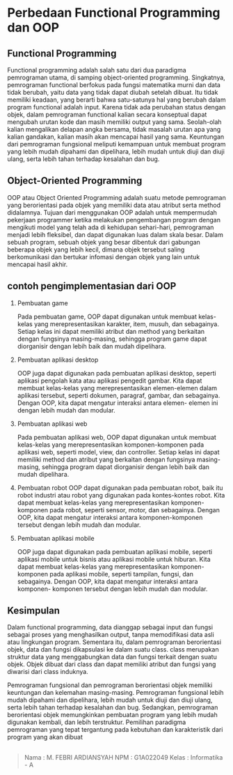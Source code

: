 # Perbedaan Functional Programming dan OOP
## Functional Programming
Functional programming adalah salah satu dari dua paradigma pemrograman utama, di samping object-oriented programming. Singkatnya, pemrograman functional berfokus pada fungsi matematika murni dan data tidak berubah, yaitu data yang tidak dapat diubah setelah dibuat. Itu tidak memiliki keadaan, yang berarti bahwa satu-satunya hal yang berubah dalam program functional adalah input. Karena tidak ada perubahan status dengan objek, dalam pemrograman functional kalian secara konseptual dapat mengubah urutan kode dan masih memiliki output yang sama. Seolah-olah kalian mengalikan delapan angka bersama, tidak masalah urutan apa yang kalian gandakan, kalian masih akan mencapai hasil yang sama. Keuntungan dari pemrograman fungsional meliputi kemampuan untuk membuat program yang lebih mudah dipahami dan dipelihara, lebih mudah untuk diuji dan diuji ulang, serta lebih tahan terhadap kesalahan dan bug.

## Object-Oriented Programming
OOP atau Object Oriented Programming adalah suatu metode pemrograman yang berorientasi pada objek yang memiliki data atau atribut serta method didalamnya. Tujuan dari menggunakan OOP adalah untuk mempermudah pekerjaan programmer ketika melakukan pengembangan program dengan mengikuti model yang telah ada di kehidupan sehari-hari, pemrograman menjadi lebih fleksibel, dan dapat digunakan luas dalam skala besar. Dalam sebuah program, sebuah objek yang besar dibentuk dari gabungan beberapa objek yang lebih kecil, dimana objek tersebut saling berkomunikasi dan bertukar infomasi dengan objek yang lain untuk mencapai hasil akhir.

## contoh pengimplementasian dari OOP
1. Pembuatan game

    Pada pembuatan game, OOP dapat digunakan untuk membuat kelas-kelas yang merepresentasikan karakter, item, musuh, dan sebagainya. Setiap kelas ini dapat memiliki       atribut dan method yang berkaitan dengan fungsinya masing-masing, sehingga program game dapat diorganisir dengan lebih baik dan mudah dipelihara.

2. Pembuatan aplikasi desktop

     OOP juga dapat digunakan pada pembuatan aplikasi desktop, seperti aplikasi pengolah kata atau aplikasi pengedit gambar. Kita dapat membuat kelas-kelas yang            merepresentasikan elemen-elemen dalam aplikasi tersebut, seperti dokumen, paragraf, gambar, dan sebagainya. Dengan OOP, kita dapat mengatur interaksi antara            elemen-   elemen ini dengan lebih mudah dan modular.

3. Pembuatan aplikasi web

    Pada pembuatan aplikasi web, OOP dapat digunakan untuk membuat kelas-kelas yang merepresentasikan komponen-komponen pada aplikasi web, seperti model, view, dan         controller. Setiap kelas ini dapat memiliki method dan atribut yang berkaitan dengan fungsinya masing-masing, sehingga program dapat diorganisir dengan lebih baik     dan mudah dipelihara.

4. Pembuatan robot
    OOP dapat digunakan pada pembuatan robot, baik itu robot industri atau robot yang digunakan pada kontes-kontes robot. Kita dapat membuat kelas-kelas yang               merepresentasikan komponen-komponen pada robot, seperti sensor, motor, dan sebagainya. Dengan OOP, kita dapat mengatur interaksi antara komponen-komponen tersebut     dengan lebih mudah dan modular.

5. Pembuatan aplikasi mobile

    OOP juga dapat digunakan pada pembuatan aplikasi mobile, seperti aplikasi mobile untuk bisnis atau aplikasi mobile untuk hiburan. Kita dapat membuat kelas-kelas       yang merepresentasikan komponen-komponen pada aplikasi mobile, seperti tampilan, fungsi, dan sebagainya. Dengan OOP, kita dapat mengatur interaksi antara komponen-     komponen tersebut dengan lebih mudah dan modular.


## Kesimpulan
Dalam functional programming, data dianggap sebagai input dan fungsi sebagai proses yang menghasilkan output, tanpa memodifikasi data asli atau lingkungan program. Sementara itu, dalam pemrograman berorientasi objek, data dan fungsi dikapsulasi ke dalam suatu class. class merupakan struktur data yang menggabungkan data dan fungsi terkait dengan suatu objek. Objek dibuat dari class dan dapat memiliki atribut dan fungsi yang diwarisi dari class induknya.

Pemrograman fungsional dan pemrograman berorientasi objek memiliki keuntungan dan kelemahan masing-masing. Pemrograman fungsional lebih mudah dipahami dan dipelihara, lebih mudah untuk diuji dan diuji ulang, serta lebih tahan terhadap kesalahan dan bug. Sedangkan, pemrograman berorientasi objek memungkinkan pembuatan program yang lebih mudah digunakan kembali, dan lebih terstruktur. Pemilihan paradigma pemrograman yang tepat tergantung pada kebutuhan dan karakteristik dari program yang akan dibuat 
## 
> Nama : M. FEBRI ARDIANSYAH
> NPM : G1A022049
> Kelas : Informatika - A
